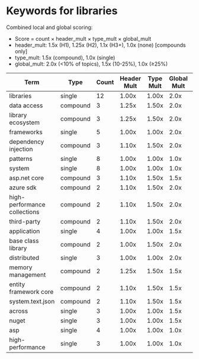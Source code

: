 # Keywords for libraries

Combined local and global scoring:
- Score = count × header_mult × type_mult × global_mult
- header_mult: 1.5x (H1), 1.25x (H2), 1.1x (H3+), 1.0x (none) [compounds only]
- type_mult: 1.5x (compound), 1.0x (single)
- global_mult: 2.0x (<10% of topics), 1.5x (10-25%), 1.0x (≥25%)

| Term | Type | Count | Header Mult | Type Mult | Global Mult | Score |
|------|------|-------|-------------|-----------|-------------|-------|
| libraries | single | 12 | 1.00x | 1.00x | 2.0x | 24.000 |
| data access | compound | 3 | 1.25x | 1.50x | 2.0x | 11.250 |
| library ecosystem | compound | 3 | 1.25x | 1.50x | 2.0x | 11.250 |
| frameworks | single | 5 | 1.00x | 1.00x | 2.0x | 10.000 |
| dependency injection | compound | 3 | 1.10x | 1.50x | 2.0x | 9.900 |
| patterns | single | 8 | 1.00x | 1.00x | 1.0x | 8.000 |
| system | single | 8 | 1.00x | 1.00x | 1.0x | 8.000 |
| asp.net core | compound | 3 | 1.10x | 1.50x | 1.5x | 7.425 |
| azure sdk | compound | 2 | 1.10x | 1.50x | 2.0x | 6.600 |
| high-performance collections | compound | 2 | 1.10x | 1.50x | 2.0x | 6.600 |
| third-party | compound | 2 | 1.10x | 1.50x | 2.0x | 6.600 |
| application | single | 4 | 1.00x | 1.00x | 1.5x | 6.000 |
| base class library | compound | 2 | 1.00x | 1.50x | 2.0x | 6.000 |
| distributed | single | 3 | 1.00x | 1.00x | 2.0x | 6.000 |
| memory management | compound | 2 | 1.25x | 1.50x | 1.5x | 5.625 |
| entity framework core | compound | 2 | 1.10x | 1.50x | 1.5x | 4.950 |
| system.text.json | compound | 2 | 1.10x | 1.50x | 1.5x | 4.950 |
| across | single | 3 | 1.00x | 1.00x | 1.5x | 4.500 |
| nuget | single | 3 | 1.00x | 1.00x | 1.5x | 4.500 |
| asp | single | 4 | 1.00x | 1.00x | 1.0x | 4.000 |
| high-performance | single | 3 | 1.00x | 1.00x | 1.0x | 3.000 |
